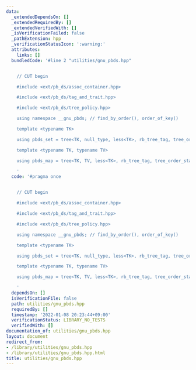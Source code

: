 ```yaml
---
data:
  _extendedDependsOn: []
  _extendedRequiredBy: []
  _extendedVerifiedWith: []
  _isVerificationFailed: false
  _pathExtension: hpp
  _verificationStatusIcon: ':warning:'
  attributes:
    links: []
  bundledCode: '#line 2 "utilities/gnu_pbds.hpp"


    // CUT begin

    #include <ext/pb_ds/assoc_container.hpp>

    #include <ext/pb_ds/tag_and_trait.hpp>

    #include <ext/pb_ds/tree_policy.hpp>

    using namespace __gnu_pbds; // find_by_order(), order_of_key()

    template <typename TK>

    using pbds_set = tree<TK, null_type, less<TK>, rb_tree_tag, tree_order_statistics_node_update>;

    template <typename TK, typename TV>

    using pbds_map = tree<TK, TV, less<TK>, rb_tree_tag, tree_order_statistics_node_update>;

    '
  code: '#pragma once


    // CUT begin

    #include <ext/pb_ds/assoc_container.hpp>

    #include <ext/pb_ds/tag_and_trait.hpp>

    #include <ext/pb_ds/tree_policy.hpp>

    using namespace __gnu_pbds; // find_by_order(), order_of_key()

    template <typename TK>

    using pbds_set = tree<TK, null_type, less<TK>, rb_tree_tag, tree_order_statistics_node_update>;

    template <typename TK, typename TV>

    using pbds_map = tree<TK, TV, less<TK>, rb_tree_tag, tree_order_statistics_node_update>;

    '
  dependsOn: []
  isVerificationFile: false
  path: utilities/gnu_pbds.hpp
  requiredBy: []
  timestamp: '2022-01-08 20:23:44+09:00'
  verificationStatus: LIBRARY_NO_TESTS
  verifiedWith: []
documentation_of: utilities/gnu_pbds.hpp
layout: document
redirect_from:
- /library/utilities/gnu_pbds.hpp
- /library/utilities/gnu_pbds.hpp.html
title: utilities/gnu_pbds.hpp
---
```


